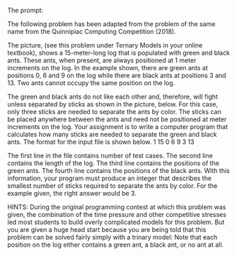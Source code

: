 The prompt: 

The following problem has been adapted from the problem of the same name from the Quinnipiac Computing Competition (2018).

The picture, (see this problem under Ternary Models in your online textbook), shows a 15-meter-long log that is populated with green and black ants. These ants, when present, are always positioned at 1 meter increments on the log. In the example shown, there are green ants at positions 0, 6 and 9 on the log while there are black ants at positions 3 and 13. Two ants cannot occupy the same position on the log.

The green and black ants do not like each other and, therefore, will fight unless separated by sticks as shown in the picture, below. For this case, only three sticks are needed to separate the ants by color. The sticks can be placed anywhere between the ants and need not be positioned at meter increments on the log.
Your assignment is to write a computer program that calculates how many sticks are needed to separate the green and black ants. The format for the input file is shown below.
1
15
0 6 9
3 13

The first line in the file contains number of test cases.
The second line contains the length of the log. The third line contains the positions of the green ants. The fourth line contains the positions of the black ants. With this information, your program must produce an integer that describes the smallest number of sticks required to separate the ants by color. For the example given, the right answer would be 3.

HINTS: During the original programming contest at which this problem was given, the combination of the time pressure and other competitive stresses led most students to build overly complicated models for this problem. But you are given a huge head start because you are being told that this problem can be solved fairly simply with a trinary model: Note that each position on the log either contains a green ant, a black ant, or no ant at all.
